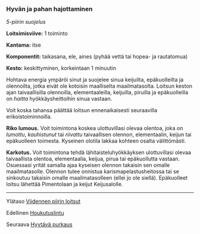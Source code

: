 ### Hyvän ja pahan hajottaminen

*5-piirin suojelus*

**Loitsimisviive:** 1 toiminto

**Kantama:** itse

**Komponentit:** taikasana, ele, aines (pyhää vettä tai hopea- ja rautatomua) 

**Kesto:** keskittyminen, korkeintaan 1 minuutin

Hohtava energia ympäröi sinut ja suojelee sinua keijuilta, epäkuolleilta ja olennoilta, jotka eivät ole kotoisin maalliselta maailmatasolta. Loitsun keston ajan taivaallisilla olennoilla, elementaaleilla, keijuilla, piruilla ja epäkuolleilla on *haitta* hyökkäysheittoihin sinua vastaan.

Voit koska tahansa päättää loitsun ennenaikaisesti seuraavilla erikoistoiminnoilla.

**Riko lumous.** Voit toimintona koskea ulottuvillasi olevaa olentoa, joka on *lumottu*, *kauhistunut* tai *riivattu* taivaallisen olennon, elementaalin, keijun tai epäkuolleen toimesta. Kyseinen olotila lakkaa kohteen osalta välittömästi.

**Karkotus.** Voit toimintona tehdä lähitaisteluhyökkäyksen ulottuvillasi olevaa taivaallista olentoa, elementaalia, keijua, pirua tai epäkuollutta vastaan. Osuessasi yrität samalla ajaa kyseisen olennon takaisin sen omalle maailmatasolle. Olennon tulee onnistua karismapelastusheitossa tai se sinkoutuu takaisin omalle maailmatasolleen (ellei jo ole siellä). Epäkuolleet loitsu lähettää Pimentolaan ja keijut Keijusalolle.

---

Ylätaso [Viidennen piirin loitsut](5_piirin_loitsut.md)

Edellinen [Houkutuslintu](Houkutuslintu.md)

Seuraava [Hyytävä purkaus](Hyytävä_purkaus.md)
